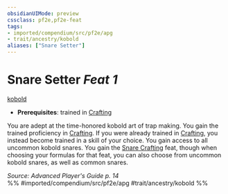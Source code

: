 ```yaml
---
obsidianUIMode: preview
cssclass: pf2e,pf2e-feat
tags:
- imported/compendium/src/pf2e/apg
- trait/ancestry/kobold
aliases: ["Snare Setter"]
---
```

# Snare Setter  *Feat 1*  
[kobold](kobold-b1.md)  

- **Prerequisites**: trained in [Crafting](../skills.md#Crafting)

You are adept at the time-honored kobold art of trap making. You gain the trained proficiency in [Crafting](../skills.md#Crafting). If you were already trained in [Crafting](../skills.md#Crafting), you instead become trained in a skill of your choice. You gain access to all uncommon kobold snares. You gain the [Snare Crafting](snare-crafting.md) feat, though when choosing your formulas for that feat, you can also choose from uncommon kobold snares, as well as common snares.

*Source: Advanced Player's Guide p. 14*  
%% #imported/compendium/src/pf2e/apg #trait/ancestry/kobold %%